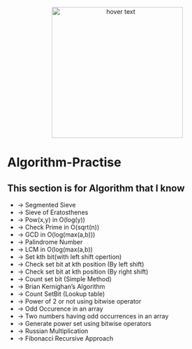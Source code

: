 <p align="center">
  <img src="http://www.pngmart.com/files/13/One-Punch-Man-Saitama-PNG-Free-Download.png" width="300" title="hover text">
</p>

# Algorithm-Practise
## This section is for Algorithm that I know
- -> Segmented Sieve
- -> Sieve of Eratosthenes
- -> Pow(x,y) in O(log(y))
- -> Check Prime in O(sqrt(n))
- -> GCD in O(log(max(a,b)))
- -> Palindrome Number
- -> LCM in O(log(max(a,b))
- -> Set kth bit(with left shift opertion)
- -> Check set bit at kth position (By left shift)
- -> Check set bit at kth position (By right shift)
- -> Count set bit (Simple Method)
- -> Brian Kernighan’s Algorithm
- -> Count SetBit (Lookup table)
- -> Power of 2 or not using bitwise operator
- -> Odd Occurence in an array
- -> Two numbers having odd occurrences in an array
- -> Generate power set using bitwise operators
- -> Russian Multiplication
- -> Fibonacci Recursive Approach
